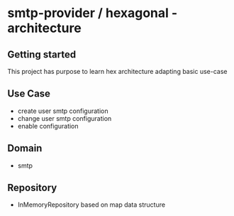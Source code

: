 # smtp-provider / hexagonal - architecture

## Getting started
This project has purpose to learn hex architecture adapting basic use-case

## Use Case
- create user smtp configuration
- change user smtp configuration
- enable configuration

## Domain
- smtp


## Repository
- InMemoryRepository based on map data structure 
